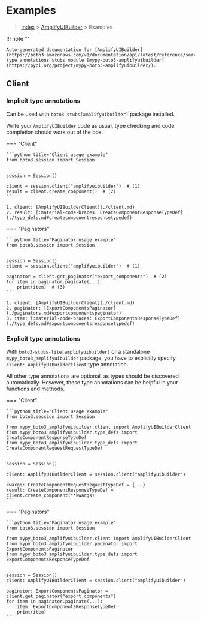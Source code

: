 # Examples

> [Index](../README.md) > [AmplifyUIBuilder](./README.md) > Examples

!!! note ""

    Auto-generated documentation for [AmplifyUIBuilder](https://boto3.amazonaws.com/v1/documentation/api/latest/reference/services/amplifyuibuilder.html#AmplifyUIBuilder)
    type annotations stubs module [mypy-boto3-amplifyuibuilder](https://pypi.org/project/mypy-boto3-amplifyuibuilder/).

## Client

### Implicit type annotations

Can be used with `boto3-stubs[amplifyuibuilder]` package installed.

Write your `AmplifyUIBuilder` code as usual,
type checking and code completion should work out of the box.


=== "Client"

    ```python title="Client usage example"
    from boto3.session import Session


    session = Session()

    client = session.client("amplifyuibuilder")  # (1)
    result = client.create_component()  # (2)
    ```

    1. client: [AmplifyUIBuilderClient](./client.md)
    2. result: [:material-code-braces: CreateComponentResponseTypeDef](./type_defs.md#createcomponentresponsetypedef) 



=== "Paginators"

    ```python title="Paginator usage example"
    from boto3.session import Session


    session = Session()
    client = session.client("amplifyuibuilder")  # (1)

    paginator = client.get_paginator("export_components")  # (2)
    for item in paginator.paginate(...):
        print(item)  # (3)
    ```

    1. client: [AmplifyUIBuilderClient](./client.md)
    2. paginator: [ExportComponentsPaginator](./paginators.md#exportcomponentspaginator)
    3. item: [:material-code-braces: ExportComponentsResponseTypeDef](./type_defs.md#exportcomponentsresponsetypedef) 




### Explicit type annotations

With `boto3-stubs-lite[amplifyuibuilder]`
or a standalone `mypy_boto3_amplifyuibuilder` package, you have to explicitly specify `client: AmplifyUIBuilderClient` type annotation.

All other type annotations are optional, as types should be discovered automatically.
However, these type annotations can be helpful in your functions and methods.


=== "Client"

    ```python title="Client usage example"
    from boto3.session import Session

    from mypy_boto3_amplifyuibuilder.client import AmplifyUIBuilderClient
    from mypy_boto3_amplifyuibuilder.type_defs import CreateComponentResponseTypeDef
    from mypy_boto3_amplifyuibuilder.type_defs import CreateComponentRequestRequestTypeDef


    session = Session()

    client: AmplifyUIBuilderClient = session.client("amplifyuibuilder")

    kwargs: CreateComponentRequestRequestTypeDef = {...}
    result: CreateComponentResponseTypeDef = client.create_component(**kwargs)
    ```



=== "Paginators"

    ```python title="Paginator usage example"
    from boto3.session import Session

    from mypy_boto3_amplifyuibuilder.client import AmplifyUIBuilderClient
    from mypy_boto3_amplifyuibuilder.paginator import ExportComponentsPaginator
    from mypy_boto3_amplifyuibuilder.type_defs import ExportComponentsResponseTypeDef


    session = Session()
    client: AmplifyUIBuilderClient = session.client("amplifyuibuilder")

    paginator: ExportComponentsPaginator = client.get_paginator("export_components")
    for item in paginator.paginate(...):
        item: ExportComponentsResponseTypeDef
        print(item)
    ```




